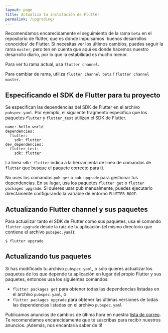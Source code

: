 ```yaml
---
layout: page
title: Actualiza tu instalación de Flutter
permalink: /upgrading/
---
```


Recomendamos encarecidamente el seguimiento de la rama `beta` en el repositorio de flutter, que es donde impulsamos 'buenos desarrollos conocidos' de Flutter. Si necesitas ver los últimos cambios, puedes seguir la rama `master`, pero ten en cuenta que aquí es donde hacemos nuestro desarrollo diario, por lo que la estabilidad es mucho menor.

Para ver tu rama actual, usa `flutter channel`.

Para cambiar de rama, utiliza `flutter channel beta` / `flutter channel master`.

## Especificando el SDK de Flutter para tu proyecto

Se especifican las dependencias del SDK de Flutter en el archivo `pubspec.yaml`. Por ejemplo, el siguiente fragmento especifica que los paquetes `flutter` y `flutter_test` utilizan el SDK de Flutter.

```
name: hello_world
dependencies:
  flutter:
    sdk: flutter
dev_dependencies:
  flutter_test:
    sdk: flutter
```

La línea `sdk: flutter` indica a la herramienta de línea de comandos de `flutter` que busque el paquete correcto para ti.

No uses los comandos `pub get` o `pub upgrade` para gestionar tus dependencias. En su lugar, usa los paquetes `flutter get` o `flutter packages upgrade`. Si quieres usar pub manualmente, puedes ejecutarlo directamente configurando la variable de entorno 
`FLUTTER_ROOT`.

## Actualizando Flutter channel y sus paquetes

Para actualizar tanto el SDK de Flutter como sus paquetes, usa el comando `flutter upgrade` desde la raíz de tu aplicación (el mismo directorio que contiene el archivo `pubspec.yaml`):

```
$ flutter upgrade
```

## Actualizando tus paquetes

Si has modificado tu archivo `pubspec.yaml`, o sólo quieres actualizar los paquetes de los que depende tu aplicación en lugar del propio Flutter y sus paquetes, entonces usa los siguientes comandos:
* `flutter packages get` para obtener todas las dependencias listadas en el archivo 
`pubspec.yaml`, o
* `flutter packages upgrade` para obtener las últimas versiones de todas las dependencias listadas en el archivo `pubspec.yaml`

Publicamos anuncios de cambios de última hora en nuestra 
[lista de correo](https://groups.google.com/forum/#!forum/flutter-dev). Te recomendamos encarecidamente que te suscribas para recibir nuestros anuncios.
¡Además, nos encantaría saber de ti!

